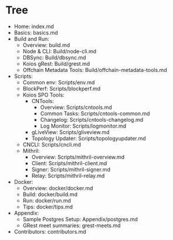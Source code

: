 # Tree
  - Home: index.md
  - Basics: basics.md
  - Build and Run:
    - Overview: build.md
    - Node & CLI: Build/node-cli.md
    - DBSync: Build/dbsync.md
    - Koios gRest: Build/grest.md
    - Offchain Metadata Tools: Build/offchain-metadata-tools.md
  - Scripts:
    - Common env: Scripts/env.md
    - BlockPerf: Scripts/blockperf.md
    - Koios SPO Tools:
      - CNTools:
        - Overview: Scripts/cntools.md
        - Common Tasks: Scripts/cntools-common.md
        - Changelog: Scripts/cntools-changelog.md
        - Log Monitor: Scripts/logmonitor.md
      - gLiveView: Scripts/gliveview.md
      - Topology Updater: Scripts/topologyupdater.md
    - CNCLI: Scripts/cncli.md
    - Mithril:
      - Overview: Scripts/mithril-overview.md
      - Client: Scripts/mithril-client.md
      - Signer: Scripts/mithril-signer.md
      - Relay: Scripts/mithril-relay.md
  - Docker:
    - Overview: docker/docker.md
    - Build: docker/build.md
    - Run: docker/run.md
    - Tips: docker/tips.md
  - Appendix:
    - Sample Postgres Setup: Appendix/postgres.md
    - GRest meet summaries: grest-meets.md
  - Contributors: contributors.md
